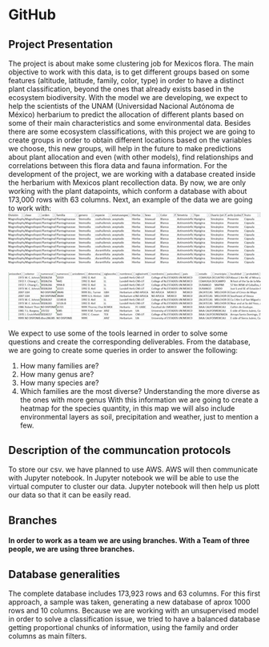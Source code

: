 # GitHub


## Project Presentation

The project is about make some clustering job for Mexicos flora. The main objective to work with this data, is to get different groups based on some features (altitude, latitude, family, color, type) in order to have a distinct plant classification, beyond the ones that already exists based in the ecosystem biodiversity.
With the model we are developing, we expect to help the scientists of the UNAM (Universidad Nacional Autónoma de México) herbarium to predict the allocation of different plants based on some of their main characteristics and some environmental data. Besides there are some ecosystem classifications, with this project we are going to create groups in order to obtain different locations based on the variables we choose, this new groups, will help in the future to make predictions about plant allocation and even (with other models), find relationships and correlations between this flora data and fauna information.
For the development of the project, we are working with a database created inside the herbarium with Mexicos plant recollection data. By now, we are only working with the plant datapoints, which conform a database with about 173,000 rows with 63 columns. Next, an example of the data we are going to work with:
![image](Resources/Imagen1.jpg)

![image](Resources/Imagen2.jpg)

We expect to use some of the tools learned in order to solve some questions and create the corresponding deliverables.
From the database, we are going to create some queries in order to answer the following:
1.	How many families are?
2.	How many genus are?
3.	How many species are?
4.	Which families are the most diverse? Understanding the more diverse as the ones with more genus
With this information we are going to create a heatmap for the species quantity, in this map we will also include environmental layers as soil, precipitation and weather, just to mention a few. 
## Description of the communcation protocols
To store our csv. we have planned to use AWS. 
AWS will then communicate with Jupyter notebook. 
In Jupyter notebook we will be able to use the virtual computer to cluster our data. 
Jupyter notebook will then help us plott our data so that it can be easily read. 

## Branches 
#### In order to work as a team we are using branches. With a Team of three people, we are using three branches. 


## Database generalities
The complete database includes 173,923 rows and 63 columns. For this first approach, a sample was taken, generating a new database of aprox 1000 rows and 10 columns. Because we are working with an unsupervised model in order to solve a classification issue, we tried to have a balanced database getting proportional chunks of information, using the family and order columns as main filters.
